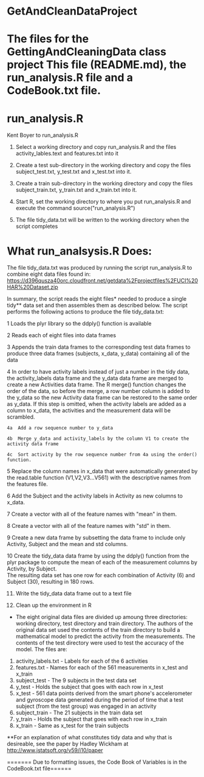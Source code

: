 # GetAndCleanDataProject
The files for the GettingAndCleaningData class project
This file (README.md), the run_analysis.R file and a CodeBook.txt file.
===================
run_analysis.R
===================
Kent Boyer
<url> to run_analysis.R

1) Select a working directory and copy run_analysis.R and the files activity_lables.text and features.txt into it

2) Create a test sub-directory in the working directory and copy the files subject_test.txt, y_test.txt 
and x_test.txt into it.

3) Create a train sub-directory in the working directory and copy the files subject_train.txt, y_train.txt 
and x_train.txt into it.

4) Start R, set the working directory to where you put run_analysis.R and execute the command source("run_analysis.R")

5) The file tidy_data.txt will be written to the working directory when the script completes

What run_analsysis.R Does:
===================
The file tidy_data.txt was produced by running the script run_analysis.R to combine eight data files found in:
https://d396qusza40orc.cloudfront.net/getdata%2Fprojectfiles%2FUCI%20HAR%20Dataset.zip

In summary, the script reads the eight files* needed to produce a single tidy** data set and then assembles them
as described below.
The script performs the following actions to produce the file tidy_data.txt:

1 Loads the plyr library so the ddply() function is available

2 Reads each of eight files into data frames

3 Appends the train data frames to the corresponding test data frames to produce
  three data frames (subjects, x_data, y_data) containing all of the data

4 In order to have activity labels instead of just a number in the tidy data, the activity_labels data frame 
  and the y_data data frame are merged to create a new Activities data frame.
  The R merge() function changes the order of the data, so before the merge, a row number column is 
  added to the y_data so the new Activity data frame can be restored to the same order as y_data.
  If this step is omitted, when the activity labels are added as a column to x_data, the activities
  and the measurement data will be scrambled.

    4a	Add a row sequence number to y_data   

    4b	Merge y_data and activity_labels by the column V1 to create the activity data frame

    4c	Sort activity by the row sequence number from 4a using the order() function.  

5 Replace the column names in x_data that were automatically generated by the read.table function
  (V1,V2,V3...V561) with the descriptive names from the features file.

6 Add the Subject and the activity labels in Activity as new columns to x_data.

7 Create a vector with all of the feature names with "mean" in them. 

8 Create a vector with all of the feature names with "std" in them.

9 Create a new data frame by subsetting the data frame to include only Activity, Subject and the mean and std columns.

10 Create the tidy_data data frame by using the ddply() function from the plyr package to compute the 
   mean of each of the measurement columns by Activity, by Subject.  
   The resulting data set has one row for each combination of Activity (6) and Subject (30), resulting in 180 rows.

11) Write the tidy_data data frame out to a text file

12) Clean up the environment in R

* The eight original data files are divided up amoung three directories: working directory, test directory 
and train directory.  The authors of the original data set used the contents of the train directory to 
build a mathematical model to predict the activity from the measurements. The contents of the test directory 
were used to test the accuracy of the model. 
The files are:
1) activity_labels.txt -  Labels for each of the 6 activities
2) features.txt - Names for each of the 561 measurements in x_test and x_train
3) subject_test - The 9 subjects in the test data set
4) y_test - Holds the subject that goes with each row in x_test
5) x_test - 561 data points derived from the smart phone's accelerometer and gyroscope data generated 
	during the period of time that a test subject (from the test group) was engaged in an activity
6) subject_train - The 21 subjects in the train data set
7) y_train - Holds the subject that goes with each row in x_train
8) x_train - Same as x_test for the train subjects

**For an explanation of what constitutes tidy data and why that is desireable, see the paper by Hadley Wickham
at http://www.jstatsoft.org/v59/i10/paper


======= Due to formatting issues, the Code Book of Variables is in the CodeBook.txt file======



